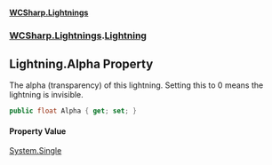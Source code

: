 #### [WCSharp\.Lightnings](README.md 'README')
### [WCSharp\.Lightnings](WCSharp.Lightnings.md 'WCSharp\.Lightnings').[Lightning](WCSharp.Lightnings.Lightning.md 'WCSharp\.Lightnings\.Lightning')

## Lightning\.Alpha Property

The alpha \(transparency\) of this lightning\. Setting this to 0 means the lightning is invisible\.

```csharp
public float Alpha { get; set; }
```

#### Property Value
[System\.Single](https://learn.microsoft.com/en-us/dotnet/api/system.single 'System\.Single')
